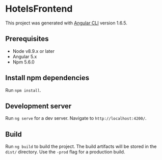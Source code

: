 # HotelsFrontend

This project was generated with [Angular CLI](https://github.com/angular/angular-cli) version 1.6.5.

## Prerequisites

- Node v8.9.x or later
- Angular 5.x
- Npm 5.6.0

## Install npm dependencies

Run `npm install`.

## Development server

Run `ng serve` for a dev server. Navigate to `http://localhost:4200/`.

## Build

Run `ng build` to build the project. The build artifacts will be stored in the `dist/` directory. Use the `-prod` flag for a production build.

